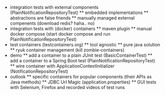 * integration tests with external components (PlainNotificationRepositoryTest)
** embedded implementations
** abstractions are false friends
** manually managed external compenents (download redis? haha.. no)
* integration tests with (docker) containers
** maven plugin
** manual docker compose (start docker compose and run PlainNotificationRepositoryTest)
* test containers (testcontainers.org)
** tool agnostic
** pure java solution
** ryuk container management (kill zombie-containers)
* demo
** add a container to a plain JUnit test (BasicContainerTest)
** add a container to a Spring Boot test (PlainNotificationRepositoryTest)
** wire container with ApplicationContextInitializer (NotificationRepositoryTest)
* outlook
** specific containers for popular components (their APIs as Java methods)
** JDBC Url Magic (application.properties)
** GUI tests with Selenium, Firefox and recorded videos of test runs